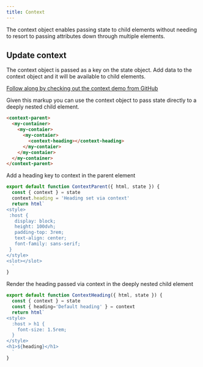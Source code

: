 ```yaml
---
title: Context
---
```


The context object enables passing state to child elements without needing to resort to passing attributes down through multiple elements.

## Update context

The context object is passed as a key on the state object. Add data to the context object and it will be available to child elements.

[Follow along by checking out the context demo from GitHub](https://github.com/enhance-dev/context-demo)

Given this markup you can use the context object to pass state directly to a deeply nested child element.

<doc-code filename="app/pages/index.html">

```html
<context-parent>
  <my-container>
    <my-contaier>
      <my-contaier>
        <context-heading></context-heading>
      </my-contaier>
    </my-contaier>
  </my-container>
</context-parent>
```

</doc-code>


Add a heading key to context in the parent element

<doc-code filename="app/pages/index.html">

```javascript
export default function ContextParent({ html, state }) {
  const { context } = state
  context.heading = 'Heading set via context'
  return html`
<style>
 :host {
   display: block;
   height: 100dvh;
   padding-top: 3rem;
   text-align: center;
   font-family: sans-serif;
 }
</style>
<slot></slot>
  `
}
```

</doc-code>

Render the heading passed via context in the deeply nested child element
<doc-code filenam="app/elements/context/heading.mjs">

```javascript
export default function ContextHeading({ html, state }) {
  const { context } = state
  const { heading='Default heading' } = context
  return html`
<style>
  :host > h1 {
    font-size: 1.5rem;
  }
</style>
<h1>${heading}</h1>
  `
}
```

</doc-code>


